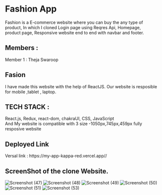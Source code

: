 <h1>Fashion App </h1>



 Fashion is a E-commerce website where you can buy the any type of product, In which I cloned Login page using Reqres Api, Homepage, product page, Responsive website end to end with navbar and footer.

<h2>Members :</h2>

<p>

Member 1 : Theja Swaroop
 
</p>

<h2>Fasion</h2>

I have made this website with the help of ReactJS.
Our website is resposible for mobile ,tablet , laptop.

<h2>TECH STACK :</h3>
<p>
React.js, Redux, react-dom, chakraUI, CSS, JavaScript 
</br>
And My website is compatible with 3 size -1050px,745px,459px 
fully resposive website
</p>

<h2>Deployed Link </h2>
<p>Versal link : https://my-app-kappa-red.vercel.app//</p>

<h2>ScreenShot of the clone Website.</h2>















![Screenshot (47)](https://user-images.githubusercontent.com/105914391/209465320-95d49ea5-c110-470c-afe4-193ab24a80ae.png)
![Screenshot (48)](https://user-images.githubusercontent.com/105914391/209465321-c3c896a2-c562-4a1f-91b6-6d856fbf62ed.png)
![Screenshot (49)](https://user-images.githubusercontent.com/105914391/209465322-9631bd0d-4bb0-401c-99d9-4f53189d57f7.png)
![Screenshot (50)](https://user-images.githubusercontent.com/105914391/209465324-54b7c2ac-efd4-462c-9e93-47e2fe496f14.png)
![Screenshot (51)](https://user-images.githubusercontent.com/105914391/209465329-31b194d8-aaff-4643-a11a-03b86870d81f.png)
![Screenshot (53)](https://user-images.githubusercontent.com/105914391/209465334-44a4da4e-70f7-4908-9732-b5e5d2b2c2b0.png)
